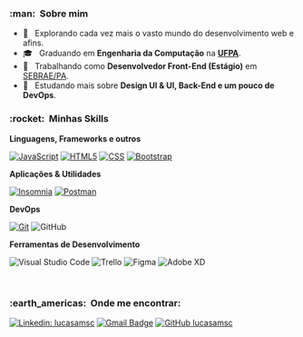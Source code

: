 <h3> :man: &nbsp;Sobre mim </h3>

- 🤔 &nbsp; Explorando cada vez mais o vasto mundo do desenvolvimento web e afins.
- 🎓 &nbsp; Graduando em **Engenharia da Computação** na <a href="https://portal.ufpa.br/">**UFPA**</a>.
- 💼 &nbsp; Trabalhando como **Desenvolvedor Front-End (Estágio)** em <a href="https://www.sebrae.com.br/sites/PortalSebrae/ufs/pa?codUf=15">SEBRAE/PA</a>.
- 🌱 &nbsp; Estudando mais sobre **Design UI & UI, Back-End e um pouco de DevOps**.

<h3> :rocket: &nbsp;Minhas Skills </h3>

**Linguagens, Frameworks e outros**

  [![JavaScript](https://img.shields.io/badge/JavaScript-F7DF1E?style=for-the-badge&logo=javascript&logoColor=black)](https://developer.mozilla.org/pt-BR/docs/Web/JavaScript)
  [![HTML5](https://img.shields.io/badge/HTML5-E34F26?style=for-the-badge&logo=html5&logoColor=white)](https://developer.mozilla.org/pt-BR/docs/Web/HTML)
  [![CSS](https://img.shields.io/badge/CSS3-1572B6?style=for-the-badge&logo=css3&logoColor=white)](https://developer.mozilla.org/pt-BR/docs/Web/CSS)
  [![Bootstrap](https://img.shields.io/badge/Bootstrap-563D7C?style=for-the-badge&logo=bootstrap&logoColor=white)](https://getbootstrap.com.br/)

**Aplicações & Utilidades**

  [![Insomnia](https://img.shields.io/badge/-Insomnia-4000BF?style=for-the-badge&logo=insomnia)](https://insomnia.rest/)
  [![Postman](https://img.shields.io/badge/-Postman-FF6C37?style=for-the-badge&logo=postman&logoColor=white)](https://www.postman.com/)

**DevOps**

  [![Git](https://img.shields.io/badge/-Git-EBEAE2&style=for-the-badge&logo=git&logoColor=EB7655)](https://git-scm.com/)
  ![GitHub](https://img.shields.io/badge/GitHub-100000?style=for-the-badge&logo=github&logoColor=white)

**Ferramentas de Desenvolvimento**

  ![Visual Studio Code](https://img.shields.io/badge/-Visual%20Studio%20Code-2C2C32?style=for-the-badge&logo=visual-studio-code&logoColor=23A8F2)
  ![Trello](https://img.shields.io/badge/-Trello-FEFDFF?style=for-the-badge&logo=trello&logoColor=095ED8)
  ![Figma](https://img.shields.io/badge/-Figma-333333?style=for-the-badge&logo=figma&logoColor=007ACC)
  ![Adobe XD](https://img.shields.io/badge/-Adobe%20XD-333333?style=for-the-badge&logo=adobe-xd&logoColor=007ACC)

<br/>

<h3> :earth_americas: &nbsp;Onde me encontrar: </h3> 

[![Linkedin: lucasamsc](https://img.shields.io/badge/-lucasamsc-0077B5?style=for-the-badge&logo=Linkedin&logoColor=white&link=https://www.linkedin.com/in/lucasamsc/)](https://www.linkedin.com/in/lucasamsc/)
[![Gmail Badge](https://img.shields.io/badge/-lucasam.sc@gmail.com-D14836?style=for-the-badge&logo=gmail&logoColor=white&link=mailto:lucasam.sc@gmail.com)](mailto:lucasam.sc@gmail.com)
[![GitHub lucasamsc]( https://img.shields.io/github/followers/lucasamsc?label=follow&logo=github&logoColor=white&style=for-the-badge)](https://github.com/lucasamsc)

